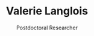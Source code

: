 ---
title: "Valerie Langlois"
subtitle: "Postdoctoral Researcher"
description: |
  longish
  text
  here.  
images:
  # goes in /static/img
  - img/Recent Pic of me.JPG
image_left: true
text_align_left: true
show_social_links: true # specify social accounts in site config
show_action_link: true
action_link: /about
action_label: "Read more &rarr;"
action_type: text # text, button
type: home
---
